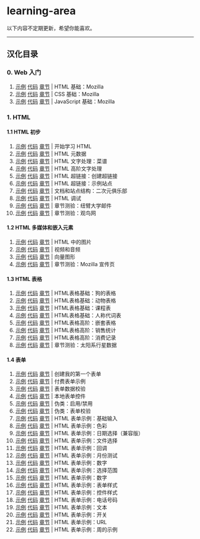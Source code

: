 # learning-area

以下内容不定期更新，希望你能喜欢。

----

## 汉化目录

### 0. Web 入门

1. [示例](https://wangyf2020.gitee.io/html/html3/1.html)
[代码](https://github.com/roy-tian/learning-area/tree/master/extras/getting-started-web/beginner-html-site)
[章节](https://developer.mozilla.org/zh-CN/docs/Learn/Getting_started_with_the_web/HTML_basics) |
HTML 基础：Mozilla 
2. [示例](https://roy-tian.github.io/learning-area/extras/getting-started-web/beginner-html-site-styled)
[代码](https://github.com/roy-tian/learning-area/tree/master/extras/getting-started-web/beginner-html-site-styled) 
[章节](https://developer.mozilla.org/zh-CN/docs/Learn/Getting_started_with_the_web/CSS_basics) |
CSS 基础：Mozilla  
3. [示例](https://roy-tian.github.io/learning-area/extras/getting-started-web/beginner-html-site-scripted)
[代码](https://github.com/roy-tian/learning-area/tree/master/extras/getting-started-web/beginner-html-site-scripted)
[章节](https://developer.mozilla.org/zh-CN/docs/Learn/Getting_started_with_the_web/JavaScript_basics) |
JavaScript 基础：Mozilla  

### 1. HTML

#### 1.1 HTML 初步

1. [示例](https://roy-tian.github.io/learning-area/html/introduction-to-html/getting-started)
[代码](https://github.com/roy-tian/learning-area/tree/master/html/introduction-to-html/getting-started)
[章节](https://developer.mozilla.org/zh-CN/docs/Learn/HTML/Introduction_to_HTML/Getting_started) |
开始学习 HTML
2. [示例](https://roy-tian.github.io/learning-area/html/introduction-to-html/the-html-head/css-and-js.html)
[代码](https://github.com/roy-tian/learning-area/tree/master/html/introduction-to-html/the-html-head/css-and-js.html)
[章节](https://developer.mozilla.org/zh-CN/docs/Learn/HTML/Introduction_to_HTML/The_head_metadata_in_HTML) |
HTML 元数据
3. [示例](https://roy-tian.github.io/learning-area/html/introduction-to-html/html-text-formatting/text-complete.html)
[代码](https://github.com/roy-tian/learning-area/tree/master/html/introduction-to-html/html-text-formatting/text-complete.html)
[章节](https://developer.mozilla.org/zh-CN/docs/Learn/HTML/Introduction_to_HTML/HTML_text_fundamentals) |
HTML 文字处理：菜谱
4. [示例](https://roy-tian.github.io/learning-area/html/introduction-to-html/advanced-text-formatting/other-semantics.html)
[代码](https://github.com/roy-tian/learning-area/tree/master/html/introduction-to-html/advanced-text-formatting/)
[章节](https://developer.mozilla.org/zh-CN/docs/Learn/HTML/Introduction_to_HTML/Advanced_text_formatting) |
HTML 高阶文字处理
5. [示例](https://roy-tian.github.io/learning-area/html/introduction-to-html/creating-hyperlinks)
[代码](https://github.com/roy-tian/learning-area/tree/master/html/introduction-to-html/creating-hyperlinks)
[章节](https://developer.mozilla.org/zh-CN/docs/Learn/HTML/Introduction_to_HTML/Creating_hyperlinks) |
HTML 超链接：创建超链接
6. [示例](https://roy-tian.github.io/learning-area/html/introduction-to-html/navigation-menu-marked-up)
[代码](https://github.com/roy-tian/learning-area/tree/master/html/introduction-to-html/navigation-menu-marked-up)
[章节](https://developer.mozilla.org/zh-CN/docs/Learn/HTML/Introduction_to_HTML/Creating_hyperlinks) |
HTML 超链接：示例站点
7. [示例](https://roy-tian.github.io/learning-area/html/introduction-to-html/document-and-website-structure)
[代码](https://github.com/roy-tian/learning-area/tree/master/html/introduction-to-html/document-and-website-structure)
[章节](https://developer.mozilla.org/zh-CN/docs/learn/HTML/Introduction_to_HTML/文件和网站结构) |
文档和站点结构：二次元俱乐部
8. [示例](https://roy-tian.github.io/learning-area/html/introduction-to-html/debugging-html/debug-example.html)
[代码](https://github.com/roy-tian/learning-area/tree/master/html/introduction-to-html/debugging-html)
[章节](https://developer.mozilla.org/zh-CN/docs/Learn/HTML/Introduction_to_HTML/Debugging_HTML) |
HTML 调试
9. [示例](https://roy-tian.github.io/learning-area/html/introduction-to-html/marking-up-a-letter-finished)
[代码](https://github.com/roy-tian/learning-area/tree/master/html/introduction-to-html/marking-up-a-letter-finished)
[章节](https://developer.mozilla.org/zh-CN/docs/Learn/HTML/Introduction_to_HTML) |
章节测验：纽臂大学邮件
10. [示例](https://roy-tian.github.io/learning-area/html/introduction-to-html/structuring-a-page-of-content-finished)
[代码](https://github.com/roy-tian/learning-area/tree/master/html/introduction-to-html/structuring-a-page-of-content-finished)
[章节](https://developer.mozilla.org/zh-CN/docs/Learn/HTML/Introduction_to_HTML/Structuring_a_page_of_content) |
章节测验：观鸟网

#### 1.2 HTML 多媒体和嵌入元素

1. [示例](https://roy-tian.github.io/learning-area/html/multimedia-and-embedding/images-in-html)
[代码](https://github.com/roy-tian/learning-area/tree/master/html/multimedia-and-embedding/images-in-html)
[章节](https://developer.mozilla.org/zh-CN/docs/Learn/HTML/Multimedia_and_embedding/Images_in_HTML) |
HTML 中的图片
2. [示例](https://roy-tian.github.io/learning-area/html/multimedia-and-embedding/video-and-audio-content/extra-video-features.html)
[代码](https://github.com/roy-tian/learning-area/tree/master/html/multimedia-and-embedding/video-and-audio-content)
[章节](https://developer.mozilla.org/zh-CN/docs/Learn/HTML/Multimedia_and_embedding/Video_and_audio_content) |
视频和音频
3. [示例](https://roy-tian.github.io/learning-area/html/multimedia-and-embedding/adding-vector-graphics-to-the-web/vector-versus-raster.html)
[代码](https://github.com/roy-tian/learning-area/tree/master/html/multimedia-and-embedding/adding-vector-graphics-to-the-web)
[章节](https://developer.mozilla.org/zh-CN/docs/Learn/HTML/Multimedia_and_embedding/Adding_vector_graphics_to_the_Web) |
向量图形
4. [示例](https://roy-tian.github.io/learning-area/html/multimedia-and-embedding/mdn-splash-page-finished)
[代码](https://github.com/roy-tian/learning-area/tree/master/html/multimedia-and-embedding/mdn-splash-page-finished)
[章节](https://developer.mozilla.org/zh-CN/docs/Learn/HTML/Multimedia_and_embedding/Mozilla_splash_page) |
章节测验：Mozilla 宣传页

#### 1.3 HTML 表格

1. [示例](https://roy-tian.github.io/learning-area/html/tables/basic/dogs-table-fixed.html)
[代码](https://github.com/roy-tian/learning-area/tree/master/html/tables/basic/dogs-table-fixed.html)
[章节](https://developer.mozilla.org/zh-CN/docs/Learn/HTML/Tables/Basics) |
HTML表格基础：狗的表格
2. [示例](https://roy-tian.github.io/learning-area/html/tables/basic/animals-table-fixed.html)
[代码](https://github.com/roy-tian/learning-area/tree/master/html/tables/basic/animals-table-fixed.html)
[章节](https://developer.mozilla.org/zh-CN/docs/Learn/HTML/Tables/Basics) |
HTML表格基础：动物表格
3. [示例](https://roy-tian.github.io/learning-area/html/tables/basic/timetable-fixed.html)
[代码](https://github.com/roy-tian/learning-area/tree/master/html/tables/basic/timetable-fixed.html)
[章节](https://developer.mozilla.org/zh-CN/docs/Learn/HTML/Tables/Basics) |
HTML表格基础：课程表
4. [示例](https://roy-tian.github.io/learning-area/html/tables/basic/personal-pronouns-styled.html)
[代码](https://github.com/roy-tian/learning-area/tree/master/html/tables/basic/personal-pronouns-styled.html)
[章节](https://developer.mozilla.org/zh-CN/docs/Learn/HTML/Tables/Basics) |
HTML表格基础：人称代词表
5. [示例](https://roy-tian.github.io/learning-area/html/tables/advanced/nested-tables.html)
[代码](https://github.com/roy-tian/learning-area/tree/master/html/tables/advanced/nested-tables.html)
[章节](https://developer.mozilla.org/zh-CN/docs/Learn/HTML/Tables/Advanced) |
HTML表格高阶：嵌套表格
6. [示例](https://roy-tian.github.io/learning-area/html/tables/advanced/items-sold-headers.html)
[代码](https://github.com/roy-tian/learning-area/tree/master/html/tables/advanced/personal-pronouns-styled.html)
[章节](https://developer.mozilla.org/zh-CN/docs/Learn/HTML/Tables/Advanced) |
HTML表格高阶：销售统计
7. [示例](https://roy-tian.github.io/learning-area/html/tables/advanced/spending-record-finished.html)
[代码](https://github.com/roy-tian/learning-area/tree/master/html/tables/advanced/spending-record-finished.html)
[章节](https://developer.mozilla.org/zh-CN/docs/Learn/HTML/Tables/Advanced) |
HTML表格高阶：消费记录
8. [示例](https://roy-tian.github.io/learning-area/html/tables/assessment-finished/planets-data.html)
[代码](https://github.com/roy-tian/learning-area/tree/master/html/tables/assessment-finished)
[章节](https://developer.mozilla.org/zh-CN/docs/Learn/HTML/Tables/Structuring_planet_data) |
章节测验：太阳系行星数据

#### 1.4 表单

1. [示例](https://roy-tian.github.io/learning-area/html/forms/your-first-HTML-form/first-form-styled.html)
[代码](https://github.com/roy-tian/learning-area/tree/master/html/forms/your-first-HTML-form/first-form-styled.html)
[章节](https://developer.mozilla.org/zh-CN/docs/Learn/HTML/Forms/Your_first_HTML_form) |
创建我的第一个表单
2. [示例](https://roy-tian.github.io/learning-area/html/forms/html-form-structure/payment-form.html)
[代码](https://github.com/roy-tian/learning-area/tree/master/html/forms/html-form-structure/payment-form.html)
[章节](https://developer.mozilla.org/zh-CN/docs/Learn/HTML/Forms/Your_first_HTML_form) |
付费表单示例
3. [示例](https://roy-tian.github.io/learning-area/html/forms/form-validation/full-example.html)
[代码](https://github.com/roy-tian/learning-area/tree/master/html/forms/form-validation/full-example.html)
[章节](https://developer.mozilla.org/zh-CN/docs/Learn/HTML/Forms/Data_form_validation) |
表单数据校验
4. [示例](https://roy-tian.github.io/learning-area/html/forms/native-form-widgets/advanced-examples.html)
[代码](https://github.com/roy-tian/learning-area/tree/master/html/forms/native-form-widgets/advanced-examples.html)
[章节](https://developer.mozilla.org/zh-CN/docs/Learn/HTML/Forms) |
本地表单控件
5. [示例](https://roy-tian.github.io/learning-area/html/forms/pseudo-classes/enabled-disabled-shipping.html)
[代码](https://github.com/roy-tian/learning-area/tree/master/html/forms/pseudo-classes/enabled-disabled-shipping.html)
[章节](https://developer.mozilla.org/zh-CN/docs/Learn/HTML/Forms) |
伪类：启用/禁用
6. [示例](https://roy-tian.github.io/learning-area/html/forms/pseudo-classes/valid-invalid.html)
[代码](https://github.com/roy-tian/learning-area/tree/master/html/forms/pseudo-classes/valid-invalid.html)
[章节](https://developer.mozilla.org/zh-CN/docs/Learn/HTML/Forms) |
伪类：表单校验
7. [示例](https://roy-tian.github.io/learning-area/html/forms/basic-input-examples/index.html)
[代码](https://github.com/roy-tian/learning-area/tree/master/html/forms/basic-input-examples/index.html)
[章节](https://developer.mozilla.org/zh-CN/docs/Learn/HTML/Forms) |
HTML 表单示例：基础输入
8. [示例](https://roy-tian.github.io/learning-area/html/forms/color-example/index.html)
[代码](https://github.com/roy-tian/learning-area/tree/master/html/forms/color-example/index.html)
[章节](https://developer.mozilla.org/zh-CN/docs/Learn/HTML/Forms) |
HTML 表单示例：色彩
9. [示例](https://roy-tian.github.io/learning-area/html/forms/datetime-local-picker-fallback/index.html)
[代码](https://github.com/roy-tian/learning-area/tree/master/html/forms/datetime-local-picker-fallback/index.html)
[章节](https://developer.mozilla.org/zh-CN/docs/Learn/HTML/Forms) |
HTML 表单示例：日期选择（兼容版）
10. [示例](https://roy-tian.github.io/learning-area/html/forms/file-examples/file-example.html)
[代码](https://github.com/roy-tian/learning-area/tree/master/html/forms/file-examples/file-example.html)
[章节](https://developer.mozilla.org/zh-CN/docs/Learn/HTML/Forms) |
HTML 表单示例：文件选择
11. [示例](https://roy-tian.github.io/learning-area/html/forms/indeterminate-example/)
[代码](https://github.com/roy-tian/learning-area/tree/master/html/forms/indeterminate-example/index.html)
[章节](https://developer.mozilla.org/zh-CN/docs/Learn/HTML/Forms) |
HTML 表单示例：回调
12. [示例](https://roy-tian.github.io/learning-area/html/forms/month-examples/month-validation.html)
[代码](https://github.com/roy-tian/learning-area/tree/master/html/forms/month-examples/month-validation.html)
[章节](https://developer.mozilla.org/zh-CN/docs/Learn/HTML/Forms) |
HTML 表单示例：月份测试
13. [示例](https://roy-tian.github.io/learning-area/html/forms/number-example/)
[代码](https://github.com/roy-tian/learning-area/tree/master/html/forms/number-example/index.html)
[章节](https://developer.mozilla.org/zh-CN/docs/Learn/HTML/Forms) |
HTML 表单示例：数字
14. [示例](https://roy-tian.github.io/learning-area/html/forms/range-example/)
[代码](https://github.com/roy-tian/learning-area/tree/master/html/forms/range-example/index.html)
[章节](https://developer.mozilla.org/zh-CN/docs/Learn/HTML/Forms) |
HTML 表单示例：选择范围
15. [示例](https://roy-tian.github.io/learning-area/html/forms/number-example/)
[代码](https://github.com/roy-tian/learning-area/tree/master/html/forms/number-example/index.html)
[章节](https://developer.mozilla.org/zh-CN/docs/Learn/HTML/Forms) |
HTML 表单示例：数字
16. [示例](https://roy-tian.github.io/learning-area/html/forms/styling-examples/appearence-tester.html)
[代码](https://github.com/roy-tian/learning-area/tree/master/html/forms/styling-examples/appearence-tester.html)
[章节](https://developer.mozilla.org/zh-CN/docs/Learn/HTML/Forms) |
HTML 表单示例：表单样式
17. [示例](https://roy-tian.github.io/learning-area/html/forms/styling-examples/ugly-controls.html)
[代码](https://github.com/roy-tian/learning-area/tree/master/html/forms/styling-examples/ugly-controls.html)
[章节](https://developer.mozilla.org/zh-CN/docs/Learn/HTML/Forms) |
HTML 表单示例：控件样式
18. [示例](https://roy-tian.github.io/learning-area/html/forms/tel-example/)
[代码](https://github.com/roy-tian/learning-area/tree/master/html/forms/tel-example/index.html)
[章节](https://developer.mozilla.org/zh-CN/docs/Learn/HTML/Forms) |
HTML 表单示例：电话号码
19. [示例](https://roy-tian.github.io/learning-area/html/forms/text-example/)
[代码](https://github.com/roy-tian/learning-area/tree/master/html/forms/text-example/index.html)
[章节](https://developer.mozilla.org/zh-CN/docs/Learn/HTML/Forms) |
HTML 表单示例：文本
20. [示例](https://roy-tian.github.io/learning-area/html/forms/toggle-switch-example/)
[代码](https://github.com/roy-tian/learning-area/tree/master/html/forms/toggle-switch-example/index.html)
[章节](https://developer.mozilla.org/zh-CN/docs/Learn/HTML/Forms) |
HTML 表单示例：开关
21. [示例](https://roy-tian.github.io/learning-area/html/forms/url-example/)
[代码](https://github.com/roy-tian/learning-area/tree/master/html/forms/url-example/index.html)
[章节](https://developer.mozilla.org/zh-CN/docs/Learn/HTML/Forms) |
HTML 表单示例：URL
22. [示例](https://roy-tian.github.io/learning-area/html/forms/week-example/)
[代码](https://github.com/roy-tian/learning-area/tree/master/html/forms/week-example/index.html)
[章节](https://developer.mozilla.org/zh-CN/docs/Learn/HTML/Forms) |
HTML 表单示例：周的示例
 